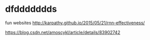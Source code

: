 # dfddddddds
fun websites
http://karpathy.github.io/2015/05/21/rnn-effectiveness/


https://blog.csdn.net/amoscykl/article/details/83902742
